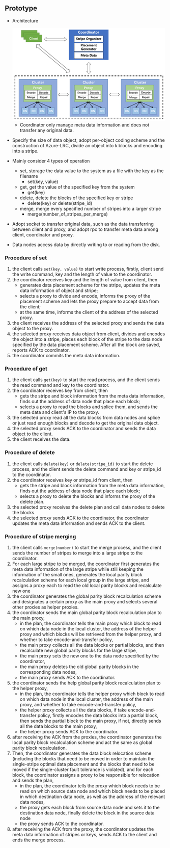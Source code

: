 ## Prototype

- Architecture

  <img src="img/post/Prototype Design/image-20230413220511457.png" alt="image-20230413220511457" style="zoom:80%;" />

  - Coordinator only manage meta data information and does not transfer any original data.

- Specify the size of data object, adopt per-object coding scheme and the construction of Azure-LRC, divide an object into k blocks and encoding into a stripe.

- Mainly consider 4 types of operation

  - set, storage the data value to the system as a file with the key as the filename
    - set(key, value)
  - get, get the value of the specified key from the system
    - get(key)
  - delete, delete the blocks of the specified key or stripe
    - delete(key) or delete(stripe_id)
  - merge, merge every specified number of stripes into a larger stripe
    - merge(number_of_stripes_per_merge)

- Adopt socket to transfer original data, such as the data transferring between client and proxy, and adopt rpc to transfer meta data among client, coordinator and proxy.

- Data nodes access data by directly writing to or reading from the disk.

### Procedure of set

1. the client calls `set(key, value)` to start write process, firstly, client send the write command, key and the length of value to the coordinator.
2. the coordinator receives key and the length of  value from client, then
   - generates data placement scheme for the stripe, updates the meta data information of object and stripe;
   - selects a proxy to divide and encode, informs the proxy of the placement scheme and lets the proxy prepare to accept data from the client;
   - at the same time, informs the client of the address of the selected proxy.
3. the client receives the address of the selected proxy and sends the data object to the proxy.
4. the selected proxy receives data object from client, divides and encodes the object into a stripe, places each block of the stripe to the data node specified by the data placement scheme. After all the block are saved, reports ACK to coordinator.
5. the coordinator commits the meta data information.

### Procedure of get

1. the client calls `get(key)` to start the read process, and the client sends the read command and key to the coordinator.
2. the coordinator receives key from client, then
   - gets the stripe and block information from the meta data information, finds out the address of data node that place each block;
   - selects a proxy to read the blocks and splice them, and sends the meta data and client's IP to the proxy.
3. the selected proxy read all the data blocks from data nodes and splice or just read enough blocks and decode to get the original data object.
4. the selected proxy sends ACK to the coordinator and sends the data object to the client.
5. the client receives the data.

### Procedure of delete

1. the client calls `delete(key)` or `delete(stripe_id)` to start the delete process, and the client sends the delete command and key or stripe_id to the coordinator.
2. the coordinator receives key or stripe_id from client, then
   - gets the stripe and block information from the meta data information, finds out the address of data node that place each block;
   - selects a proxy to delete the blocks and informs the proxy of the delete plan.
3. the selected proxy receives the delete plan and call data nodes to delete the blocks.
4. the selected proxy sends ACK to the coordinator, the coordinator updates the meta data information and sends ACK to the client.

### Procedure of stripe merging

1. the client calls `merge(number)` to start the merge process, and the client sends the number of stripes to merge into a large stripe to the coordinator.
2. For each large stripe to be merged, the coordinator first generates the meta data information of the large stripe while still keeping the information of the small ones, generates the local parity block recalculation scheme for each local group in the large stripe, and assigns a proxy each to read the old local parity blocks and recalculate new one
3. the coordinator generates the global parity block recalculation scheme and designates a certain proxy as the main proxy and selects several other proxies as helper proxies.
5. the coordinator sends the main global parity block recalculation plan to the main proxy,
   - in the plan, the coordinator tells the main proxy which block to read on which data node in the local cluster, the address of the helper proxy and which blocks will be retrieved from the helper proxy, and whether to take encode-and-transfer policy,
   - the main proxy collects all the data blocks or partial blocks, and then recalculate new global parity blocks for the large stripe,
   - the main proxy sets the new one to the data node specified by the coordinator,
   - the main proxy deletes the old global parity blocks in the  corresponding data nodes,
   - the main proxy sends ACK to the coordinator.
6. the coordinator sends the help global parity block recalculation plan to the helper proxy,
   - in the plan, the coordinator tells the helper proxy which block to read on which data node in the local cluster, the address of the main proxy, and whether to take encode-and-transfer policy,
   - the helper proxy collects all the data blocks, if take encode-and-transfer policy,  firstly encodes the data blocks into a partial block, then sends the partial block to the main proxy, if not, directly sends all the data blocks to the main proxy,
   - the helper proxy sends ACK to the coordinator.
6. after receiving the ACK from the proxies, the coordinator generates the local parity block recalculation scheme and act the same as global parity block recalculation.
7. Then, the coordinator generates the data block relocation scheme (including the blocks that need to be moved in order to maintain the single-stripe optimal data placement and the blocks that need to be moved if the single-cluster fault tolerance is violated), and for each block, the coordinator assigns a proxy to be responsible for relocation and sends the plan,
   - in the plan, the coordinator tells the proxy which block needs to be read on which source data node and which block needs to be placed in which destination data node, as well as the address of the relevant data nodes,
   - the proxy gets each block from source data node and sets it to the destination data node, finally delete the block in the source data node
   - the proxy sends ACK to the coordinator.
8. after receiving the ACK from the proxy, the coordinator updates the meta data information of stripes or keys, sends ACK to the client and ends the merge process.